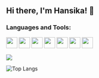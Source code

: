 ## Hi there, I'm Hansika! 👋

<!--
**HansikaSachdeva/HansikaSachdeva** is a ✨ _special_ ✨ repository because its `README.md` (this file) appears on your GitHub profile.

Here are some ideas to get you started:

- 🔭 I’m currently working on ...
- 🌱 I’m currently learning ...
- 👯 I’m looking to collaborate on ...
- 🤔 I’m looking for help with ...
- 💬 Ask me about ...
- 📫 How to reach me: ...
- 😄 Pronouns: ...
- ⚡ Fun fact: ...
-->
### Languages and Tools:  

<code><img height="30" src="https://upload.wikimedia.org/wikipedia/commons/1/18/ISO_C%2B%2B_Logo.svg"></code>
<code><img height="30" src="https://image.pngaaa.com/764/1525764-middle.png"></code>
<code><img height="30" src="https://mpng.subpng.com/20180218/khe/kisspng-rstudio-macos-clip-art-r-5a89b3da0b6081.4779308415189739140466.jpg"></code>
<code><img height="30" src="https://lh3.googleusercontent.com/proxy/ZN1wBYRReRnwCMUQ_2ItDzBuxrgfagZNQhqnwYV4Yp0-HgdBTeIUZCXUgzSLsL6O5fzroqTNnnJJHg2Tw99AzMo1gWGmlPOqxR_6tX5ik73wkIn1Yz3q7-4EwSlhKHL7tVpAEZE_mJFD8Q"></code>
<code><img height="30" src="https://mpng.subpng.com/20190129/qlx/kisspng-logo-mysql-organization-brand-database-mysql-development-5c507af1d46325.50972441154877822587.jpg"></code> <code><img height="30" src="https://www.dynamictechservices.com/wp-content/uploads/2018/10/Power-BI-Logo-Transparent.png"></code>
<code><img height="30" src="https://brandslogos.com/wp-content/uploads/thumbs/c-logo-vector-1.svg"></code>   

<img src="https://github-readme-stats.vercel.app/api?username=HansikaSachdeva&show_icons=true&theme=radical&include_all_commits=true">


![Top Langs](https://github-readme-stats.vercel.app/api/top-langs/?username=HansikaSachdeva&hide=rebol&&show=cpp&theme=radical)
